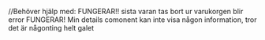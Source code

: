 //Behöver hjälp med:
 FUNGERAR!! sista varan tas bort ur varukorgen blir error
 FUNGERAR! Min details comonent kan inte visa någon information, tror det är någonting helt galet